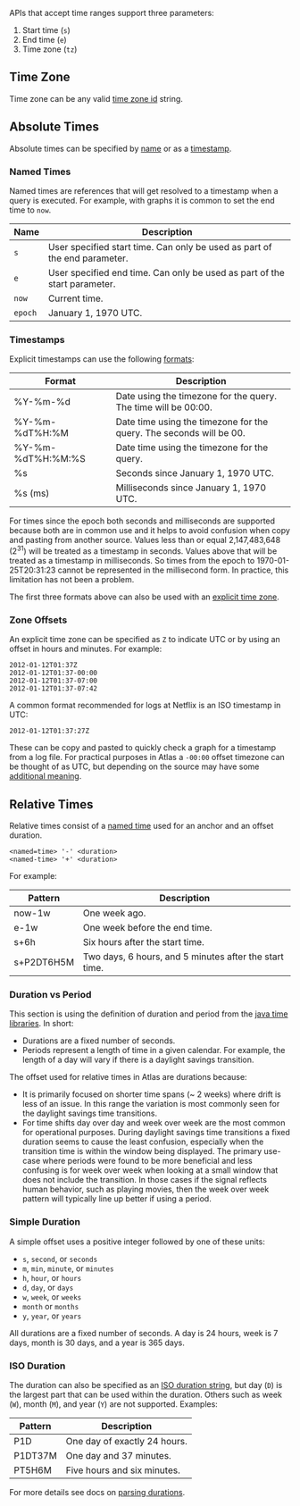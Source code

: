 APIs that accept time ranges support three parameters:

1. Start time (`s`)
2. End time (`e`)
3. Time zone (`tz`)

## Time Zone

Time zone can be any valid [time zone id](Time-Zones) string.

## Absolute Times

Absolute times can be specified by [name](#named-times) or as a [timestamp](#timestamps). 

### Named Times

Named times are references that will get resolved to a timestamp when a query is
executed. For example, with graphs it is common to set the end time to `now`.

| Name | Description |
|------|-------------|
| `s` | User specified start time. Can only be used as part of the end parameter. |
| `e` | User specified end time. Can only be used as part of the start parameter. |
| `now` | Current time. |
| `epoch` | January 1, 1970 UTC. |

### Timestamps

Explicit timestamps can use the following [formats](http://pubs.opengroup.org/onlinepubs/009695399/functions/strftime.html):

| Format | Description |
|--------|-------------|
| %Y-%m-%d  | Date using the timezone for the query. The time will be 00:00. |
| %Y-%m-%dT%H:%M | Date time using the timezone for the query. The seconds will be 00. |
| %Y-%m-%dT%H:%M:%S | Date time using the timezone for the query. |
| %s | Seconds since January 1, 1970 UTC. |
| %s (ms) | Milliseconds since January 1, 1970 UTC. |

For times since the epoch both seconds and milliseconds are supported because
both are in common use and it helps to avoid confusion when copy and pasting
from another source. Values less than or equal 2,147,483,648 (2<sup>31</sup>)
will be treated as a timestamp in seconds. Values above that will be
treated as a timestamp in milliseconds. So times from the epoch to
1970-01-25T20:31:23 cannot be represented in the millisecond form. In practice,
this limitation has not been a problem.

The first three formats above can also be used with an [explicit time zone](#zone-offsets).

### Zone Offsets

An explicit time zone can be specified as `Z` to indicate UTC or by using an offset
in hours and minutes. For example:

```
2012-01-12T01:37Z
2012-01-12T01:37-00:00
2012-01-12T01:37-07:00
2012-01-12T01:37-07:42
```

A common format recommended for logs at Netflix is an ISO timestamp in UTC:

```
2012-01-12T01:37:27Z
```

These can be copy and pasted to quickly check a graph for a timestamp from a log
file. For practical purposes in Atlas a `-00:00` offset timezone can be thought of
as UTC, but depending on the source may have some
[additional meaning](https://tools.ietf.org/html/rfc3339#section-4.3).

## Relative Times

Relative times consist of a [named time](#namedtimes) used for an anchor and
an offset duration.

```
<named=time> '-' <duration>
<named-time> '+' <duration>
```

For example:

| Pattern | Description |
|---------|-------------|
| now-1w  | One week ago. |
| e-1w    | One week before the end time. |
| s+6h    | Six hours after the start time. |
| s+P2DT6H5M | Two days, 6 hours, and 5 minutes after the start time. |

### Duration vs Period

This section is using the definition of duration and period from the
[java time libraries](https://docs.oracle.com/javase/tutorial/datetime/iso/period.html). In short:

* Durations are a fixed number of seconds.
* Periods represent a length of time in a given calendar. For example, the length of
  a day will vary if there is a daylight savings transition.

The offset used for relative times in Atlas are durations because:

*  It is
  primarily focused on shorter time spans (~ 2 weeks) where drift is less of
  an issue. In this range the variation is most commonly seen for the daylight
  savings time transitions. 
* For time shifts day over day and week over week are the most common for
  operational purposes. During daylight savings time transitions a fixed duration
  seems to cause the least confusion, especially when the transition time is within
  the window being displayed. The primary use-case where periods were found to be
  more beneficial and less confusing is for week over week when looking at a
  small window that does not include the transition. In those cases if the signal
  reflects human behavior, such as playing movies, then the week over week pattern
  will typically line up better if using a period. 

### Simple Duration

A simple offset uses a positive integer followed by one of these units:

* `s`, `second`, or `seconds`
* `m`, `min`, `minute`, or `minutes`
* `h`, `hour`, or `hours`
* `d`, `day`, or `days`
* `w`, `week`, or `weeks`
* `month` or `months`
* `y`, `year`, or `years`

All durations are a fixed number of seconds. A day is 24 hours, week is 7 days,
month is 30 days, and a year is 365 days.

### ISO Duration

The duration can also be specified as an
[ISO duration string](https://tools.ietf.org/html/rfc3339#appendix-A), but day (`D`)
is the largest part that can be used within the duration. Others such as week (`W`),
month (`M`), and year (`Y`) are not supported. Examples:

| Pattern | Description |
|---------|-------------|
| P1D  | One day of exactly 24 hours. |
| P1DT37M    | One day and 37 minutes. |
| PT5H6M    | Five hours and six minutes. |

For more details see docs on [parsing durations](https://docs.oracle.com/javase/8/docs/api/java/time/Duration.html#parse-java.lang.CharSequence-).
